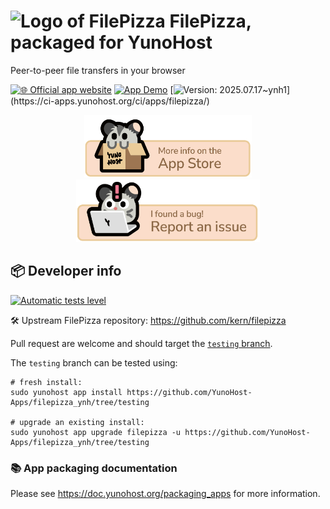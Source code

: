 <!--
N.B.: This README was automatically generated by <https://github.com/YunoHost/apps_tools/blob/main/readme_generator>
It shall NOT be edited by hand.
-->

<h1>
  <img src="https://raw.githubusercontent.com/YunoHost/apps/main/logos/filepizza.png" width="32px" alt="Logo of FilePizza">
  FilePizza, packaged for YunoHost
</h1>

Peer-to-peer file transfers in your browser

[![🌐 Official app website](https://img.shields.io/badge/Official_app_website-darkgreen?style=for-the-badge)](https://file.pizza/)
[![App Demo](https://img.shields.io/badge/App_Demo-blue?style=for-the-badge)](https://file.pizza/)
[![Version: 2025.07.17~ynh1](https://img.shields.io/badge/Version-2025.07.17~ynh1-rgba(0,150,0,1)?style=for-the-badge)](https://ci-apps.yunohost.org/ci/apps/filepizza/)

<div align="center">
<a href="https://apps.yunohost.org/app/filepizza"><img height="100px" src="https://github.com/YunoHost/yunohost-artwork/raw/refs/heads/main/badges/neopossum-badges/badge_more_info_on_the_appstore.svg"/></a>
<a href="https://github.com/YunoHost-Apps/filepizza_ynh/issues"><img height="100px" src="https://github.com/YunoHost/yunohost-artwork/raw/refs/heads/main/badges/neopossum-badges/badge_report_an_issue.svg"/></a>
</div>

## 📦 Developer info

[![Automatic tests level](https://apps.yunohost.org/badge/cilevel/filepizza)](https://ci-apps.yunohost.org/ci/apps/filepizza/)

🛠️ Upstream FilePizza repository: <https://github.com/kern/filepizza>

Pull request are welcome and should target the [`testing` branch](https://github.com/YunoHost-Apps/filepizza_ynh/tree/testing).

The `testing` branch can be tested using:
```
# fresh install:
sudo yunohost app install https://github.com/YunoHost-Apps/filepizza_ynh/tree/testing

# upgrade an existing install:
sudo yunohost app upgrade filepizza -u https://github.com/YunoHost-Apps/filepizza_ynh/tree/testing
```

### 📚 App packaging documentation

Please see <https://doc.yunohost.org/packaging_apps> for more information.
